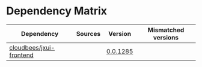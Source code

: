 # Dependency Matrix

Dependency | Sources | Version | Mismatched versions
---------- | ------- | ------- | -------------------
[cloudbees/jxui-frontend](https://github.com/cloudbees/jxui-frontend) |  | [0.0.1285](https://github.com/cloudbees/jxui-frontend/releases/tag/v0.0.1285) | 
